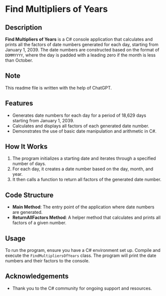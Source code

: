 # Find Multipliers of Years

## Description
**Find Multipliers of Years** is a C# console application that calculates and prints all the factors of date numbers generated for each day, starting from January 1, 2039. The date numbers are constructed based on the format of `DDMMYYYY`, where the day is padded with a leading zero if the month is less than October.

## Note
This readme file is written with the help of ChatGPT.

## Features
- Generates date numbers for each day for a period of 18,629 days starting from January 1, 2039.
- Calculates and displays all factors of each generated date number.
- Demonstrates the use of basic date manipulation and arithmetic in C#.

## How It Works
1. The program initializes a starting date and iterates through a specified number of days.
2. For each day, it creates a date number based on the day, month, and year.
3. It then calls a function to return all factors of the generated date number.

## Code Structure
- **Main Method**: The entry point of the application where date numbers are generated.
- **ReturnAllFactors Method**: A helper method that calculates and prints all factors of a given number.

## Usage
To run the program, ensure you have a C# environment set up. Compile and execute the `FindMultipliersOfYears` class. The program will print the date numbers and their factors to the console.

## Acknowledgements
- Thank you to the C# community for ongoing support and resources.
